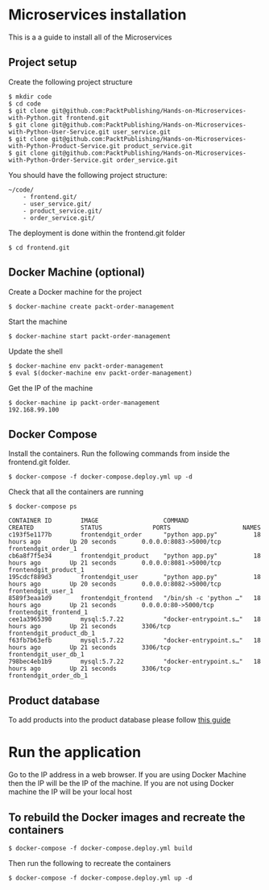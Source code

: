 # Microservices installation
This is a a guide to install all of the Microservices

## Project setup
Create the following project structure
```
$ mkdir code
$ cd code
$ git clone git@github.com:PacktPublishing/Hands-on-Microservices-with-Python.git frontend.git
$ git clone git@github.com:PacktPublishing/Hands-on-Microservices-with-Python-User-Service.git user_service.git
$ git clone git@github.com:PacktPublishing/Hands-on-Microservices-with-Python-Product-Service.git product_service.git
$ git clone git@github.com:PacktPublishing/Hands-on-Microservices-with-Python-Order-Service.git order_service.git
```

You should have the following project structure:
```
~/code/
    - frontend.git/
    - user_service.git/
    - product_service.git/
    - order_service.git/
```
The deployment is done within the frontend.git folder
```
$ cd frontend.git
```

## Docker Machine (optional)
Create a Docker machine for the project
````
$ docker-machine create packt-order-management
````
Start the machine

```
$ docker-machine start packt-order-management
```
Update the shell
```
$ docker-machine env packt-order-management
$ eval $(docker-machine env packt-order-management)
```

Get the IP of the machine
```
$ docker-machine ip packt-order-management
192.168.99.100
```

## Docker Compose
Install the containers.
Run the following commands from inside the frontend.git folder.

```
$ docker-compose -f docker-compose.deploy.yml up -d
```
Check that all the containers are running
```
$ docker-compose ps 

CONTAINER ID        IMAGE                  COMMAND                  CREATED             STATUS              PORTS                    NAMES
c193f5e1177b        frontendgit_order      "python app.py"          18 hours ago        Up 20 seconds       0.0.0.0:8083->5000/tcp   frontendgit_order_1
cb6a8f7f5e34        frontendgit_product    "python app.py"          18 hours ago        Up 21 seconds       0.0.0.0:8081->5000/tcp   frontendgit_product_1
195cdcf889d3        frontendgit_user       "python app.py"          18 hours ago        Up 20 seconds       0.0.0.0:8082->5000/tcp   frontendgit_user_1
8589f3eaa1d9        frontendgit_frontend   "/bin/sh -c 'python …"   18 hours ago        Up 21 seconds       0.0.0.0:80->5000/tcp     frontendgit_frontend_1
cee1a3965390        mysql:5.7.22           "docker-entrypoint.s…"   18 hours ago        Up 21 seconds       3306/tcp                 frontendgit_product_db_1
f63fb7b63efb        mysql:5.7.22           "docker-entrypoint.s…"   18 hours ago        Up 21 seconds       3306/tcp                 frontendgit_user_db_1
798bec4eb1b9        mysql:5.7.22           "docker-entrypoint.s…"   18 hours ago        Up 21 seconds       3306/tcp                 frontendgit_order_db_1
```

## Product database
To add products into the product database please follow [this guide](https://github.com/PacktPublishing/Hands-on-Microservices-with-Python-Product-Service/blob/master/docs/install/install.md)

# Run the application
Go to the IP address in a web browser. If you are using Docker Machine then the IP will be the IP of the machine. If you are not using Docker machine the IP will be your local host

## To rebuild the Docker images and recreate the containers
```
$ docker-compose -f docker-compose.deploy.yml build
```
Then run the following to recreate the containers
```
$ docker-compose -f docker-compose.deploy.yml up -d
```